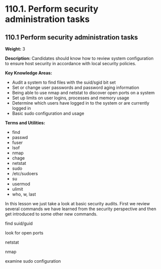 # 110.1. Perform security administration tasks

## **110.1 Perform security administration tasks**

**Weight:** 3

**Description:** Candidates should know how to review system configuration to ensure host security in accordance with local security policies.

**Key Knowledge Areas:**

* Audit a system to find files with the suid/sgid bit set
* Set or change user passwords and password aging information
* Being able to use nmap and netstat to discover open ports on a system
* Set up limits on user logins, processes and memory usage
* Determine which users have logged in to the system or are currently logged in
* Basic sudo configuration and usage

**Terms and Utilities:**

* find
* passwd
* fuser
* lsof
* nmap
* chage
* netstat
* sudo
* /etc/sudoers
* su
* usermod
* ulimit
* who, w, last

In this lesson we just take a look at basic security audits. First we review several commands we have learned from the  security perspective and then get introduced to some other new commands.

find suid/guid 

look for open ports

netstat 

nmap  

examine sudo configuration 

